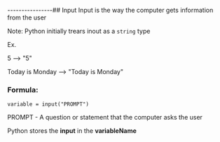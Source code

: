 ----------------## Input
Input is the way the computer gets information from the user

Note: Python initially trears inout as a `string` type

Ex.

5 --> "5"

Today is Monday --> "Today is Monday"

### Formula:
`variable = input("PROMPT")`

PROMPT - A question or statement that the computer asks the user

Python stores the __input__ in the __variableName__ 